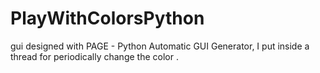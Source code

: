 # PlayWithColorsPython
gui designed with PAGE - Python Automatic GUI Generator, I put inside a thread for periodically change the color .
